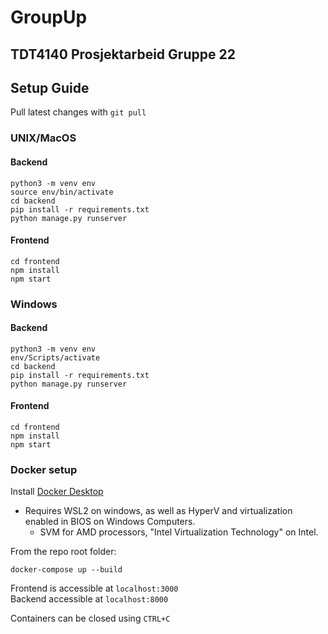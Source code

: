 # GroupUp

## TDT4140 Prosjektarbeid Gruppe 22

## Setup Guide

Pull latest changes with ```git pull```

### UNIX/MacOS

#### Backend

```shell
python3 -m venv env
source env/bin/activate
cd backend
pip install -r requirements.txt
python manage.py runserver
```

#### Frontend

```shell
cd frontend
npm install
npm start
```

### Windows

#### Backend

```shell
python3 -m venv env
env/Scripts/activate
cd backend
pip install -r requirements.txt
python manage.py runserver
```

#### Frontend

```shell
cd frontend
npm install
npm start
```

### Docker setup
Install [Docker Desktop](https://www.docker.com/products/docker-desktop)
- Requires WSL2 on windows, as well as HyperV and virtualization enabled in BIOS on Windows Computers.<br>
  - SVM for AMD processors, "Intel Virtualization Technology" on Intel.

From the repo root folder:
```shell
docker-compose up --build
```
Frontend is accessible at ```localhost:3000```<br>
Backend accessible at ```localhost:8000```

Containers can be closed using ```CTRL+C```

